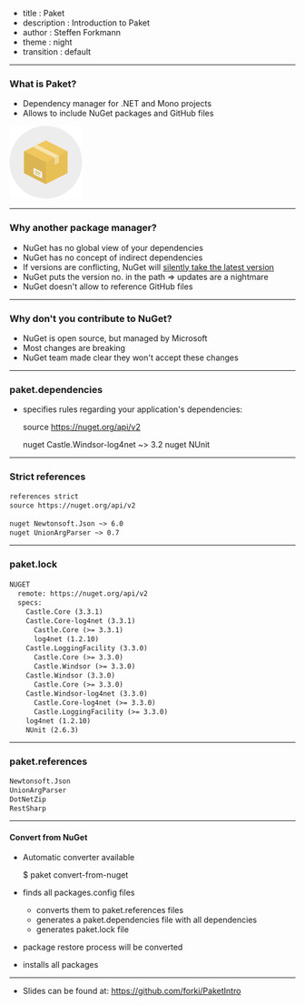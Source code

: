 - title : Paket
- description : Introduction to Paket
- author : Steffen Forkmann
- theme : night
- transition : default

***

### What is Paket?

- Dependency manager for .NET and Mono projects
- Allows to include NuGet packages and GitHub files

![Logo](images/logo.png) 

***

### Why another package manager?

- NuGet has no global view of your dependencies
- NuGet has no concept of indirect dependencies
- If versions are conflicting, NuGet will [silently take the latest version](http://fsprojects.github.io/Paket/controlling-nuget-resolution.html)
- NuGet puts the version no. in the path => updates are a nightmare
- NuGet doesn't allow to reference GitHub files

***

### Why don't you contribute to NuGet?

- NuGet is open source, but managed by Microsoft
- Most changes are breaking 
- NuGet team made clear they won't accept these changes 

***

### paket.dependencies

- specifies rules regarding your application's dependencies:



   source https://nuget.org/api/v2
   
   nuget Castle.Windsor-log4net ~> 3.2
   nuget NUnit
    
---

### Strict references

    references strict
    source https://nuget.org/api/v2
    
    nuget Newtonsoft.Json ~> 6.0
    nuget UnionArgParser ~> 0.7

***

### paket.lock

    NUGET
      remote: https://nuget.org/api/v2
      specs:
        Castle.Core (3.3.1)
        Castle.Core-log4net (3.3.1)
          Castle.Core (>= 3.3.1)
          log4net (1.2.10)
        Castle.LoggingFacility (3.3.0)
          Castle.Core (>= 3.3.0)
          Castle.Windsor (>= 3.3.0)
        Castle.Windsor (3.3.0)
          Castle.Core (>= 3.3.0)
        Castle.Windsor-log4net (3.3.0)
          Castle.Core-log4net (>= 3.3.0)
          Castle.LoggingFacility (>= 3.3.0)
        log4net (1.2.10)
        NUnit (2.6.3)

***

### paket.references

    Newtonsoft.Json
    UnionArgParser
    DotNetZip
    RestSharp


***

#### Convert from NuGet

- Automatic converter available

    $ paket convert-from-nuget

- finds all packages.config files
  - converts them to paket.references files
  - generates a paket.dependencies file with all dependencies
  - generates paket.lock file
- package restore process will be converted
- installs all packages

***

- Slides can be found at: https://github.com/forki/PaketIntro